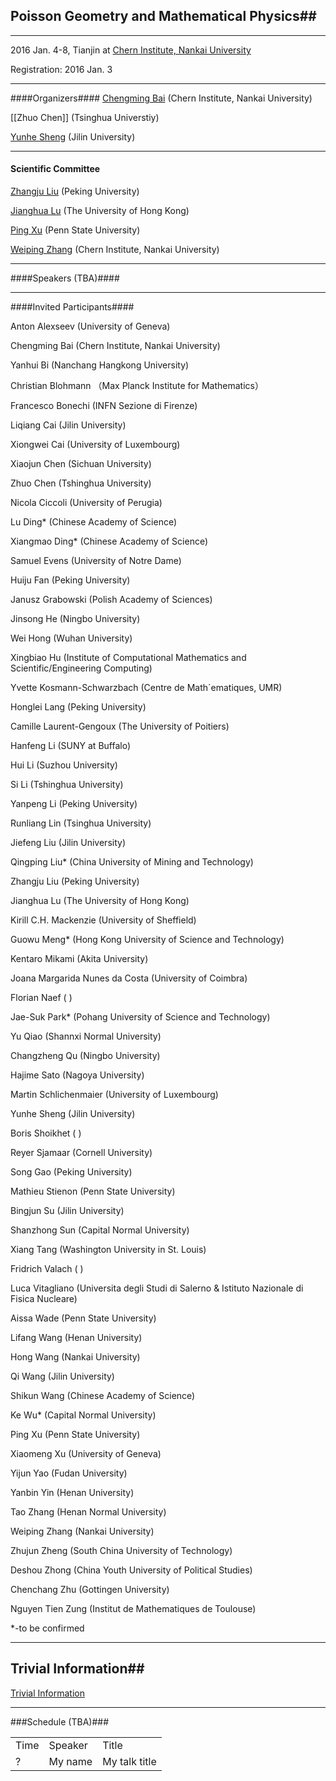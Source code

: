 ##  Poisson Geometry and Mathematical Physics##

***
2016 Jan. 4-8, Tianjin at [Chern Institute, Nankai University]( http://www.nim.nankai.edu.cn/nim_e/index.htm) 

Registration: 2016 Jan. 3

***

####Organizers####
[Chengming Bai](http://www.nim.nankai.edu.cn/about_us/member/baicm.htm)  (Chern Institute, Nankai University)

 [[Zhuo Chen]] (Tsinghua Universtiy)

[Yunhe Sheng](http://math.jlu.edu.cn/?mod=teacher&act=view&id=184) (Jilin University)

***

#### Scientific Committee ####

[Zhangju Liu](http://www.math.pku.edu.cn/static/interface/people.htm?uid=liuzj) (Peking University)

[Jianghua Lu](http://hkumath.hku.hk/~jhlu/) (The University of Hong Kong)

[Ping Xu](https://www.math.psu.edu/ping/) (Penn State University)

[Weiping Zhang](http://www.nim.nankai.edu.cn/nim_e/members/weiping.htm) (Chern Institute, Nankai University)

***
####Speakers (TBA)####

***

####Invited Participants####

Anton Alexseev (University of Geneva)

Chengming Bai (Chern Institute, Nankai University)

Yanhui Bi (Nanchang Hangkong University)

Christian Blohmann （Max Planck Institute for Mathematics）

Francesco Bonechi (INFN Sezione di Firenze)

Liqiang Cai (Jilin University)

Xiongwei Cai (University of Luxembourg)

Xiaojun Chen (Sichuan University)

Zhuo Chen (Tshinghua University)

Nicola Ciccoli (University of Perugia)

Lu Ding* (Chinese Academy of Science)

Xiangmao Ding* (Chinese Academy of Science)

Samuel Evens (University of Notre Dame)

Huiju Fan (Peking University)

Janusz Grabowski (Polish Academy of Sciences)

Jinsong He (Ningbo University)

Wei Hong (Wuhan University)

Xingbiao Hu (Institute of Computational Mathematics and Scientific/Engineering Computing) 

Yvette Kosmann-Schwarzbach (Centre de Math´ematiques, UMR)

Honglei Lang (Peking University)

Camille Laurent-Gengoux (The University of Poitiers)

Hanfeng Li (SUNY at Buffalo)

Hui Li (Suzhou University)

Si Li (Tshinghua University)

Yanpeng Li (Peking University)

Runliang Lin (Tsinghua University)

Jiefeng Liu (Jilin University)

Qingping Liu* (China University of Mining and Technology)

Zhangju Liu (Peking University)

Jianghua Lu  (The University of Hong Kong)

Kirill C.H. Mackenzie (University of Sheffield)

Guowu Meng* (Hong Kong University of Science and Technology)

Kentaro Mikami (Akita University)

Joana Margarida Nunes da Costa (University of Coimbra)

Florian Naef (  )

Jae-Suk Park* (Pohang University of Science and Technology)

Yu Qiao (Shannxi Normal University)

Changzheng Qu (Ningbo University)

Hajime Sato (Nagoya University)

Martin Schlichenmaier (University of Luxembourg)

Yunhe Sheng (Jilin University)

Boris Shoikhet (  )

Reyer Sjamaar  (Cornell University)

Song Gao (Peking University)

Mathieu Stienon (Penn State University)

Bingjun Su (Jilin University)

Shanzhong Sun (Capital Normal University)

Xiang Tang (Washington University in St. Louis)

Fridrich Valach (  )

Luca Vitagliano  (Universita degli Studi di Salerno & Istituto Nazionale di Fisica Nucleare)

Aissa Wade (Penn State University)

Lifang Wang (Henan University)

Hong Wang (Nankai University)

Qi Wang (Jilin University)

Shikun Wang (Chinese Academy of Science)

Ke Wu* (Capital Normal University)

Ping Xu (Penn State University)

Xiaomeng Xu (University of Geneva)

Yijun Yao (Fudan University)

Yanbin Yin (Henan University)

Tao Zhang (Henan Normal University)

Weiping Zhang (Nankai University)

Zhujun Zheng (South China University of Technology)

Deshou Zhong (China Youth University of Political Studies)

Chenchang Zhu  (Gottingen University)

Nguyen Tien Zung (Institut de Mathematiques de Toulouse)

\*-to be confirmed

***


## Trivial Information##

[ Trivial Information](http://www.nim.nankai.edu.cn/nim_e/travel.htm)

***

###Schedule (TBA)###

|        |            |        |
|-----|----|-----|
| Time | Speaker|Title| 
| ? |  My name | My talk title | 
         